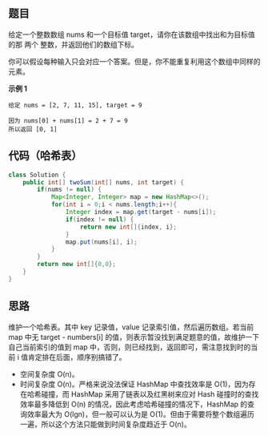 ## 题目
给定一个整数数组 nums 和一个目标值 target，请你在该数组中找出和为目标值的那 两个 整数，并返回他们的数组下标。

你可以假设每种输入只会对应一个答案。但是，你不能重复利用这个数组中同样的元素。

**示例 1**
```
给定 nums = [2, 7, 11, 15], target = 9

因为 nums[0] + nums[1] = 2 + 7 = 9
所以返回 [0, 1]
```

## 代码（哈希表）
```JAVA
class Solution {
    public int[] twoSum(int[] nums, int target) {
        if(nums != null) {
            Map<Integer, Integer> map = new HashMap<>(); 
            for(int i = 0;i < nums.length;i++){
                Integer index = map.get(target - nums[i]);
                if(index != null) {
                    return new int[]{index, i};
                }
                map.put(nums[i], i);
            }
        }
        return new int[]{0,0};
    }
}
```
## 思路

维护一个哈希表。其中 key 记录值，value 记录索引值，然后遍历数组。若当前 map 中无 target - numbers[i] 的值，则表示暂没找到满足题意的值，故维护一下自己当前索引的值到 map 中，否则，则已经找到，返回即可，需注意找到时的当前 i 值肯定排在后面，顺序别搞错了。

* 空间复杂度 O(n)。
* 时间复杂度 O(n)。严格来说没法保证 HashMap 中查找效率是 O(1)，因为存在哈希碰撞，而 HashMap 采用了链表以及红黑树来应对 Hash 碰撞时的查找效率最多降低到 O(n) 的情况，因此考虑哈希碰撞的情况下，HashMap 的查询效率最大为 O(lgn)，但一般可以认为是 O(1)。但由于需要将整个数组遍历一遍，所以这个方法只能做到时间复杂度趋近于 O(n)。